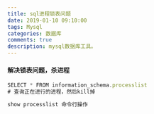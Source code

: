 ```yaml
---
title: sql进程锁表问题
date: 2019-01-10 09:10:00
tags: Mysql
categories: 数据库
comments: true
description: mysql数据库工具。
---
```


#### 解决锁表问题，杀进程

``` javascript
SELECT * FROM information_schema.processlist
# 查询正在进行的进程，然后kill掉

show processlist 命令行操作
```

